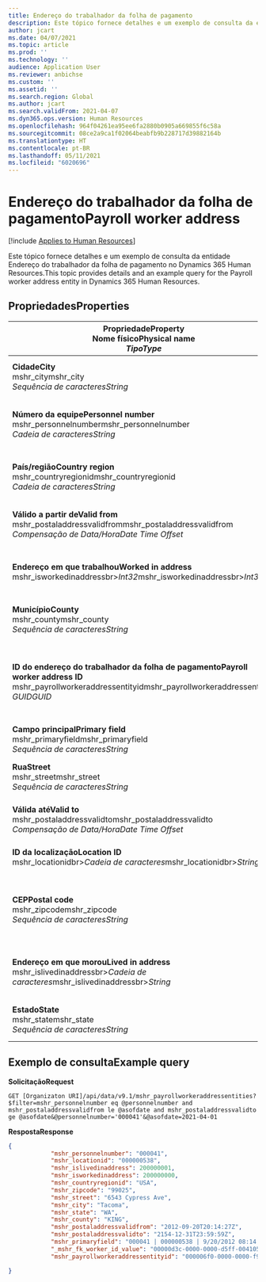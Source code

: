 ```yaml
---
title: Endereço do trabalhador da folha de pagamento
description: Este tópico fornece detalhes e um exemplo de consulta da entidade Endereço do trabalhador da folha de pagamento no Dynamics 365 Human Resources.
author: jcart
ms.date: 04/07/2021
ms.topic: article
ms.prod: ''
ms.technology: ''
audience: Application User
ms.reviewer: anbichse
ms.custom: ''
ms.assetid: ''
ms.search.region: Global
ms.author: jcart
ms.search.validFrom: 2021-04-07
ms.dyn365.ops.version: Human Resources
ms.openlocfilehash: 964f04261ea95ee6fa2880b0905a669855f6c58a
ms.sourcegitcommit: 08ce2a9ca1f02064beabfb9b228717d39882164b
ms.translationtype: HT
ms.contentlocale: pt-BR
ms.lasthandoff: 05/11/2021
ms.locfileid: "6020696"
---
```

# <a name="payroll-worker-address"></a><span data-ttu-id="aaa57-103">Endereço do trabalhador da folha de pagamento</span><span class="sxs-lookup"><span data-stu-id="aaa57-103">Payroll worker address</span></span>

[!include [Applies to Human Resources](../includes/applies-to-hr.md)]

<span data-ttu-id="aaa57-104">Este tópico fornece detalhes e um exemplo de consulta da entidade Endereço do trabalhador da folha de pagamento no Dynamics 365 Human Resources.</span><span class="sxs-lookup"><span data-stu-id="aaa57-104">This topic provides details and an example query for the Payroll worker address entity in Dynamics 365 Human Resources.</span></span>

## <a name="properties"></a><span data-ttu-id="aaa57-105">Propriedades</span><span class="sxs-lookup"><span data-stu-id="aaa57-105">Properties</span></span>

| <span data-ttu-id="aaa57-106">Propriedade</span><span class="sxs-lookup"><span data-stu-id="aaa57-106">Property</span></span><br><span data-ttu-id="aaa57-107">**Nome físico**</span><span class="sxs-lookup"><span data-stu-id="aaa57-107">**Physical name**</span></span><br><span data-ttu-id="aaa57-108">**_Tipo_**</span><span class="sxs-lookup"><span data-stu-id="aaa57-108">**_Type_**</span></span> | <span data-ttu-id="aaa57-109">Usar</span><span class="sxs-lookup"><span data-stu-id="aaa57-109">Use</span></span> | <span data-ttu-id="aaa57-110">descrição</span><span class="sxs-lookup"><span data-stu-id="aaa57-110">Description</span></span> |
| --- | --- | --- |
| <span data-ttu-id="aaa57-111">**Cidade**</span><span class="sxs-lookup"><span data-stu-id="aaa57-111">**City**</span></span><br><span data-ttu-id="aaa57-112">mshr_city</span><span class="sxs-lookup"><span data-stu-id="aaa57-112">mshr_city</span></span><br><span data-ttu-id="aaa57-113">*Sequência de caracteres*</span><span class="sxs-lookup"><span data-stu-id="aaa57-113">*String*</span></span> | <span data-ttu-id="aaa57-114">Somente leitura</span><span class="sxs-lookup"><span data-stu-id="aaa57-114">Read-only</span></span><br><span data-ttu-id="aaa57-115">Obrigatório</span><span class="sxs-lookup"><span data-stu-id="aaa57-115">Required</span></span> | <span data-ttu-id="aaa57-116">A cidade definida para o endereço.</span><span class="sxs-lookup"><span data-stu-id="aaa57-116">The city defined for the address.</span></span>   |
| <span data-ttu-id="aaa57-117">**Número da equipe**</span><span class="sxs-lookup"><span data-stu-id="aaa57-117">**Personnel number**</span></span><br><span data-ttu-id="aaa57-118">mshr_personnelnumber</span><span class="sxs-lookup"><span data-stu-id="aaa57-118">mshr_personnelnumber</span></span><br><span data-ttu-id="aaa57-119">*Cadeia de caracteres*</span><span class="sxs-lookup"><span data-stu-id="aaa57-119">*String*</span></span> | <span data-ttu-id="aaa57-120">Somente leitura</span><span class="sxs-lookup"><span data-stu-id="aaa57-120">Read-only</span></span><br><span data-ttu-id="aaa57-121">Obrigatório</span><span class="sxs-lookup"><span data-stu-id="aaa57-121">Required</span></span> | <span data-ttu-id="aaa57-122">O número da equipe exclusiva do funcionário.</span><span class="sxs-lookup"><span data-stu-id="aaa57-122">The employee's unique personnel number.</span></span>  |
| <span data-ttu-id="aaa57-123">**País/região**</span><span class="sxs-lookup"><span data-stu-id="aaa57-123">**Country region**</span></span><br><span data-ttu-id="aaa57-124">mshr_countryregionid</span><span class="sxs-lookup"><span data-stu-id="aaa57-124">mshr_countryregionid</span></span><br><span data-ttu-id="aaa57-125">*Cadeia de caracteres*</span><span class="sxs-lookup"><span data-stu-id="aaa57-125">*String*</span></span> | <span data-ttu-id="aaa57-126">Somente leitura</span><span class="sxs-lookup"><span data-stu-id="aaa57-126">Read-only</span></span><br><span data-ttu-id="aaa57-127">Obrigatório</span><span class="sxs-lookup"><span data-stu-id="aaa57-127">Required</span></span> | <span data-ttu-id="aaa57-128">O país ou região definida para o endereço</span><span class="sxs-lookup"><span data-stu-id="aaa57-128">The country region defined for the address</span></span>  |
| <span data-ttu-id="aaa57-129">**Válido a partir de**</span><span class="sxs-lookup"><span data-stu-id="aaa57-129">**Valid from**</span></span><br><span data-ttu-id="aaa57-130">mshr_postaladdressvalidfrom</span><span class="sxs-lookup"><span data-stu-id="aaa57-130">mshr_postaladdressvalidfrom</span></span><br><span data-ttu-id="aaa57-131">*Compensação de Data/Hora*</span><span class="sxs-lookup"><span data-stu-id="aaa57-131">*Date Time Offset*</span></span> | <span data-ttu-id="aaa57-132">Somente leitura</span><span class="sxs-lookup"><span data-stu-id="aaa57-132">Read-only</span></span> <br><span data-ttu-id="aaa57-133">Obrigatório</span><span class="sxs-lookup"><span data-stu-id="aaa57-133">Required</span></span> | <span data-ttu-id="aaa57-134">Data a partir da qual o endereço é válido.</span><span class="sxs-lookup"><span data-stu-id="aaa57-134">The date the address is valid from.</span></span> |
| <span data-ttu-id="aaa57-135">**Endereço em que trabalhou**</span><span class="sxs-lookup"><span data-stu-id="aaa57-135">**Worked in address**</span></span><br><span data-ttu-id="aaa57-136">mshr_isworkedinaddressbr>*Int32*</span><span class="sxs-lookup"><span data-stu-id="aaa57-136">mshr_isworkedinaddressbr>*Int32*</span></span> | <span data-ttu-id="aaa57-137">Somente leitura</span><span class="sxs-lookup"><span data-stu-id="aaa57-137">Read-only</span></span><br><span data-ttu-id="aaa57-138">Obrigatório</span><span class="sxs-lookup"><span data-stu-id="aaa57-138">Required</span></span> | <span data-ttu-id="aaa57-139">Indica se o endereço é onde o funcionário trabalha.</span><span class="sxs-lookup"><span data-stu-id="aaa57-139">Denotes if the address is where the employee works.</span></span> |
| <span data-ttu-id="aaa57-140">**Município**</span><span class="sxs-lookup"><span data-stu-id="aaa57-140">**County**</span></span><br><span data-ttu-id="aaa57-141">mshr_county</span><span class="sxs-lookup"><span data-stu-id="aaa57-141">mshr_county</span></span><br><span data-ttu-id="aaa57-142">*Sequência de caracteres*</span><span class="sxs-lookup"><span data-stu-id="aaa57-142">*String*</span></span> | <span data-ttu-id="aaa57-143">Somente leitura</span><span class="sxs-lookup"><span data-stu-id="aaa57-143">Read-only</span></span><br><span data-ttu-id="aaa57-144">Obrigatório</span><span class="sxs-lookup"><span data-stu-id="aaa57-144">Required</span></span> | <span data-ttu-id="aaa57-145">O município definido para o endereço.</span><span class="sxs-lookup"><span data-stu-id="aaa57-145">The county defined for the address.</span></span>  |
| <span data-ttu-id="aaa57-146">**ID do endereço do trabalhador da folha de pagamento**</span><span class="sxs-lookup"><span data-stu-id="aaa57-146">**Payroll worker address ID**</span></span><br><span data-ttu-id="aaa57-147">mshr_payrollworkeraddressentityid</span><span class="sxs-lookup"><span data-stu-id="aaa57-147">mshr_payrollworkeraddressentityid</span></span><br><span data-ttu-id="aaa57-148">*GUID*</span><span class="sxs-lookup"><span data-stu-id="aaa57-148">*GUID*</span></span> | <span data-ttu-id="aaa57-149">Obrigatório</span><span class="sxs-lookup"><span data-stu-id="aaa57-149">Required</span></span><br><span data-ttu-id="aaa57-150">Gerado pelo sistema</span><span class="sxs-lookup"><span data-stu-id="aaa57-150">System generated</span></span> | <span data-ttu-id="aaa57-151">Um valor GUID gerado pelo sistema para identificar exclusivamente o endereço.</span><span class="sxs-lookup"><span data-stu-id="aaa57-151">A system-generated GUID value to uniquely identify the address.</span></span>  |
| <span data-ttu-id="aaa57-152">**Campo principal**</span><span class="sxs-lookup"><span data-stu-id="aaa57-152">**Primary field**</span></span><br><span data-ttu-id="aaa57-153">mshr_primaryfield</span><span class="sxs-lookup"><span data-stu-id="aaa57-153">mshr_primaryfield</span></span><br><span data-ttu-id="aaa57-154">*Sequência de caracteres*</span><span class="sxs-lookup"><span data-stu-id="aaa57-154">*String*</span></span> | <span data-ttu-id="aaa57-155">Somente leitura</span><span class="sxs-lookup"><span data-stu-id="aaa57-155">Read-only</span></span><br><span data-ttu-id="aaa57-156">Obrigatório</span><span class="sxs-lookup"><span data-stu-id="aaa57-156">Required</span></span> |  |
| <span data-ttu-id="aaa57-157">**Rua**</span><span class="sxs-lookup"><span data-stu-id="aaa57-157">**Street**</span></span><br><span data-ttu-id="aaa57-158">mshr_street</span><span class="sxs-lookup"><span data-stu-id="aaa57-158">mshr_street</span></span><br><span data-ttu-id="aaa57-159">*Sequência de caracteres*</span><span class="sxs-lookup"><span data-stu-id="aaa57-159">*String*</span></span> | <span data-ttu-id="aaa57-160">Somente leitura</span><span class="sxs-lookup"><span data-stu-id="aaa57-160">Read-only</span></span><br><span data-ttu-id="aaa57-161">Obrigatório</span><span class="sxs-lookup"><span data-stu-id="aaa57-161">Required</span></span> | <span data-ttu-id="aaa57-162">A rua definida para o endereço.</span><span class="sxs-lookup"><span data-stu-id="aaa57-162">The street defined for the address.</span></span> |
| <span data-ttu-id="aaa57-163">**Válida até**</span><span class="sxs-lookup"><span data-stu-id="aaa57-163">**Valid to**</span></span><br><span data-ttu-id="aaa57-164">mshr_postaladdressvalidto</span><span class="sxs-lookup"><span data-stu-id="aaa57-164">mshr_postaladdressvalidto</span></span><br><span data-ttu-id="aaa57-165">*Compensação de Data/Hora*</span><span class="sxs-lookup"><span data-stu-id="aaa57-165">*Date Time Offset*</span></span> | <span data-ttu-id="aaa57-166">Somente leitura</span><span class="sxs-lookup"><span data-stu-id="aaa57-166">Read-only</span></span> <br><span data-ttu-id="aaa57-167">Obrigatório</span><span class="sxs-lookup"><span data-stu-id="aaa57-167">Required</span></span> | <span data-ttu-id="aaa57-168">Data até a qual o endereço é válido.</span><span class="sxs-lookup"><span data-stu-id="aaa57-168">The date the address is valid to.</span></span>  |
| <span data-ttu-id="aaa57-169">**ID da localização**</span><span class="sxs-lookup"><span data-stu-id="aaa57-169">**Location ID**</span></span><br><span data-ttu-id="aaa57-170">mshr_locationidbr>*Cadeia de caracteres*</span><span class="sxs-lookup"><span data-stu-id="aaa57-170">mshr_locationidbr>*String*</span></span> | <span data-ttu-id="aaa57-171">Somente leitura</span><span class="sxs-lookup"><span data-stu-id="aaa57-171">Read-only</span></span> <br><span data-ttu-id="aaa57-172">Obrigatório</span><span class="sxs-lookup"><span data-stu-id="aaa57-172">Required</span></span> | <span data-ttu-id="aaa57-173">A ID do endereço.</span><span class="sxs-lookup"><span data-stu-id="aaa57-173">The ID for the address.</span></span>  |
| <span data-ttu-id="aaa57-174">**CEP**</span><span class="sxs-lookup"><span data-stu-id="aaa57-174">**Postal code**</span></span><br><span data-ttu-id="aaa57-175">mshr_zipcode</span><span class="sxs-lookup"><span data-stu-id="aaa57-175">mshr_zipcode</span></span><br><span data-ttu-id="aaa57-176">*Sequência de caracteres*</span><span class="sxs-lookup"><span data-stu-id="aaa57-176">*String*</span></span> | <span data-ttu-id="aaa57-177">Somente leitura</span><span class="sxs-lookup"><span data-stu-id="aaa57-177">Read-only</span></span> <br><span data-ttu-id="aaa57-178">Obrigatório</span><span class="sxs-lookup"><span data-stu-id="aaa57-178">Required</span></span> |<span data-ttu-id="aaa57-179">O número de identificação definido para o funcionário.</span><span class="sxs-lookup"><span data-stu-id="aaa57-179">The identification number defined for the employee.</span></span>  |
| <span data-ttu-id="aaa57-180">**Endereço em que morou**</span><span class="sxs-lookup"><span data-stu-id="aaa57-180">**Lived in address**</span></span><br><span data-ttu-id="aaa57-181">mshr_islivedinaddressbr>*Cadeia de caracteres*</span><span class="sxs-lookup"><span data-stu-id="aaa57-181">mshr_islivedinaddressbr>*String*</span></span> | <span data-ttu-id="aaa57-182">Somente leitura</span><span class="sxs-lookup"><span data-stu-id="aaa57-182">Read-only</span></span><br><span data-ttu-id="aaa57-183">Obrigatório</span><span class="sxs-lookup"><span data-stu-id="aaa57-183">Required</span></span> | <span data-ttu-id="aaa57-184">Indica se o endereço é onde o funcionário mora.</span><span class="sxs-lookup"><span data-stu-id="aaa57-184">Denotes if the address is where the employee lives.</span></span> |
| <span data-ttu-id="aaa57-185">**Estado**</span><span class="sxs-lookup"><span data-stu-id="aaa57-185">**State**</span></span><br><span data-ttu-id="aaa57-186">mshr_state</span><span class="sxs-lookup"><span data-stu-id="aaa57-186">mshr_state</span></span><br><span data-ttu-id="aaa57-187">*Sequência de caracteres*</span><span class="sxs-lookup"><span data-stu-id="aaa57-187">*String*</span></span> | <span data-ttu-id="aaa57-188">Somente leitura</span><span class="sxs-lookup"><span data-stu-id="aaa57-188">Read-only</span></span><br><span data-ttu-id="aaa57-189">Obrigatório</span><span class="sxs-lookup"><span data-stu-id="aaa57-189">Required</span></span> | <span data-ttu-id="aaa57-190">O estado definido para o endereço.</span><span class="sxs-lookup"><span data-stu-id="aaa57-190">The state defined for the address.</span></span>  |

## <a name="example-query"></a><span data-ttu-id="aaa57-191">Exemplo de consulta</span><span class="sxs-lookup"><span data-stu-id="aaa57-191">Example query</span></span>

<span data-ttu-id="aaa57-192">**Solicitação**</span><span class="sxs-lookup"><span data-stu-id="aaa57-192">**Request**</span></span>

```http
GET [Organizaton URI]/api/data/v9.1/mshr_payrollworkeraddressentities?$filter=mshr_personnelnumber eq @personnelnumber and mshr_postaladdressvalidfrom le @asofdate and mshr_postaladdressvalidto ge @asofdate&@personnelnumber='000041'&@asofdate=2021-04-01
```

<span data-ttu-id="aaa57-193">**Resposta**</span><span class="sxs-lookup"><span data-stu-id="aaa57-193">**Response**</span></span>

```json
{
            "mshr_personnelnumber": "000041",
            "mshr_locationid": "000000538",
            "mshr_islivedinaddress": 200000001,
            "mshr_isworkedinaddress": 200000000,
            "mshr_countryregionid": "USA",
            "mshr_zipcode": "99025",
            "mshr_street": "6543 Cypress Ave",
            "mshr_city": "Tacoma",
            "mshr_state": "WA",
            "mshr_county": "KING",
            "mshr_postaladdressvalidfrom": "2012-09-20T20:14:27Z",
            "mshr_postaladdressvalidto": "2154-12-31T23:59:59Z",
            "mshr_primaryfield": "000041 | 000000538 | 9/20/2012 08:14:27 pm",
            "_mshr_fk_worker_id_value": "00000d3c-0000-0000-d5ff-004105000000",
            "mshr_payrollworkeraddressentityid": "000006f0-0000-0000-f90f-014105000000"

}
```
